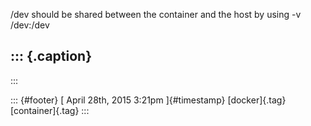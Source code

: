 /dev should be shared between the container and the host by using -v
/dev:/dev

::: {.caption}
---
:::

::: {#footer}
[ April 28th, 2015 3:21pm ]{#timestamp} [docker]{.tag} [container]{.tag}
:::
